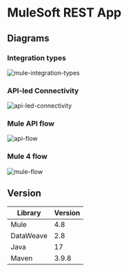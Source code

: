 # MuleSoft REST App

## Diagrams

### Integration types
![mule-integration-types](https://github.com/user-attachments/assets/ab8d998f-7e68-4146-83e3-318dc7c247e9)

### API-led Connectivity

![api-led-connectivity](https://github.com/user-attachments/assets/fa525efb-cc07-4a2b-9223-ae165f8435b9)

### Mule API flow

![api-flow](https://github.com/user-attachments/assets/3db41cd3-c61e-4f0c-91f8-cafcfe7b5d6d)

### Mule 4 flow

![mule-flow](https://github.com/user-attachments/assets/f83f4893-a68a-48ad-aa68-2f1debfa802d)

## Version

| Library   | Version |
| --------- | ------- |
| Mule      | 4.8     |
| DataWeave | 2.8     |
| Java      | 17      |
| Maven     | 3.9.8   |
